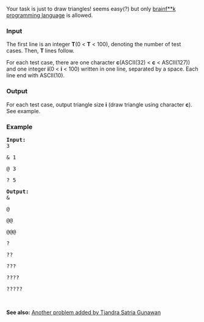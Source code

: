 <p>Your task is just to draw triangles! seems easy(?) but only <a title="Brainf**k" href="http://en.wikipedia.org/wiki/Brainfuck" target="_blank">brainf**k programming language</a> is allowed.</p>
<h3>Input</h3>
<p>The first line is an integer&nbsp;<strong>T</strong>(0 &lt;&nbsp;<strong>T</strong>&nbsp;&lt; 100), denoting the number of test cases. Then,&nbsp;<strong>T&nbsp;</strong>lines follow.</p>
<p>For each test case, there are one character&nbsp;<strong>c</strong>(ASCII(32) &lt;&nbsp;<strong>c</strong>&nbsp;&lt; ASCII(127)) and one integer <strong>i</strong>(0 &lt; <strong>i</strong>&nbsp;&lt; 100) written in one line, separated by a space. Each line end with ASCII(10).</p>
<h3>Output</h3>
<p>For each test case, output triangle size <strong>i</strong>&nbsp;(draw triangle using character <strong>c</strong>). See example.</p>
<h3>Example</h3>
<pre><strong>Input:</strong>
3</pre>
<pre>&amp; 1</pre>
<pre>@ 3</pre>
<pre>? 5</pre>
<pre><strong>Output:</strong>
&amp;</pre>
<pre>@</pre>
<pre>@@</pre>
<pre>@@@</pre>
<pre>?</pre>
<pre>??</pre>
<pre>???</pre>
<pre>????</pre>
<pre>?????</pre>
<p>&nbsp;</p>
<p><strong>See also:</strong> <a title="TJANDRA" href="../TJANDRA/" target="_blank">Another problem added by Tjandra Satria Gunawan</a></p>